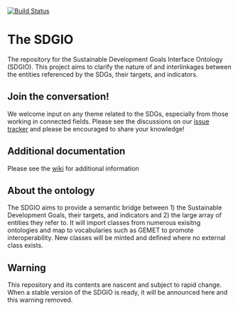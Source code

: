 [![Build Status](https://travis-ci.org/SDG-InterfaceOntology/sdgio.svg?branch=master)](https://travis-ci.org/SDG-InterfaceOntology/sdgio)

# The SDGIO
The repository for the Sustainable Development Goals Interface Ontology (SDGIO). This project aims to clarify the nature of and interlinkages between the entities referenced by the SDGs, their targets, and indicators. 

## Join the conversation!
We welcome input on any theme related to the SDGs, especially from those working in connected fields. Please see the discussions on our [issue tracker](https://github.com/SDG-InterfaceOntology/sdgio/issues) and please be encouraged to share your knowledge!

## Additional documentation

Please see the [wiki](https://github.com/SDG-InterfaceOntology/sdgio/wiki) for additional information

## About the ontology
The SDGIO aims to provide a semantic bridge between 1) the Sustainable Development Goals, their targets, and indicators and 2) the large array of entities they refer to. It will import classes from numerous exisitng ontologies and map to vocabularies such as GEMET to promote interoperability. New classes will be minted and defined where no external class exists.

## Warning
This repository and its contents are nascent and subject to rapid change. When a stable version of the SDGIO is ready, it will be announced here and this warning removed.
